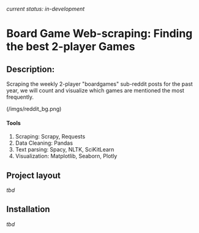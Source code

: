 ﻿*current status: in-development*

# Board Game Web-scraping: Finding the best 2-player Games

## Description:
Scraping the weekly 2-player "boardgames" sub-reddit posts for the past year, we will count and visualize which games are mentioned the most frequently.

(/imgs/reddit_bg.png)

#### Tools
1. Scraping:
   Scrapy, Requests
2. Data Cleaning: Pandas
3. Text parsing: Spacy, NLTK, SciKitLearn
4. Visualization: Matplotlib, Seaborn, Plotly 


## Project layout

*tbd*

## Installation

*tbd*

